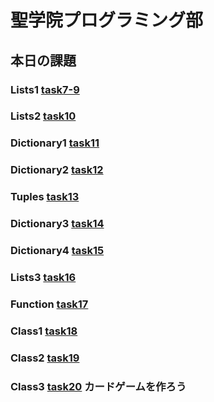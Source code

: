 # **聖学院プログラミング部**
## 本日の課題

### Lists1        [task7-9](https://github.com/Seigakuin/todays_task/blob/master/task07-09.md)

### Lists2        [task10](https://github.com/Seigakuin/todays_task/blob/master/task10.md)

### Dictionary1   [task11](https://github.com/Seigakuin/todays_task/blob/master/task11.md)

### Dictionary2   [task12](https://github.com/Seigakuin/todays_task/blob/master/task12.md)

### Tuples        [task13](https://github.com/Seigakuin/todays_task/blob/master/task13.md)

### Dictionary3   [task14](https://github.com/Seigakuin/todays_task/blob/master/task14.md)

### Dictionary4   [task15](https://github.com/Seigakuin/todays_task/blob/master/task15_Dictionary.md)

### Lists3        [task16](https://github.com/Seigakuin/todays_task/blob/master/task16_List.md)

### Function      [task17](https://github.com/Seigakuin/todays_task/blob/master/task17_Function.md)

### Class1        [task18](https://github.com/Seigakuin/todays_task/blob/master/task18_Class1.md)

### Class2        [task19](https://github.com/Seigakuin/todays_task/blob/master/task19_Class2.md)

### Class3        [task20](https://github.com/Seigakuin/todays_task/blob/master/task20_Class3_Cards.md) カードゲームを作ろう















